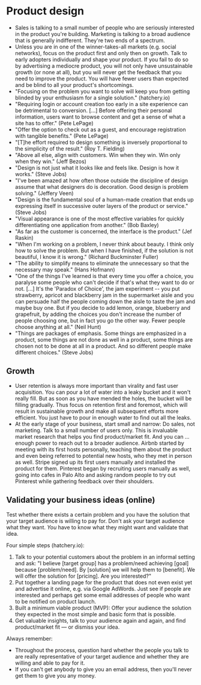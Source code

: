 # Product design

 * Sales is talking to a small number of people who are seriously interested in the product you're building. Marketing is talking to a broad audience that is generally indifferent. They're two ends of a spectrum.
 * Unless you are in one of the winner-takes-all markets (e.g. social networks), focus on the product first and only then on growth. Talk to early adopters individually and shape your product. If you fail to do so by advertising a mediocre product, you will not only have unsustainable growth (or none at all), but you will never get the feedback that you need to improve the product. You will have fewer users than expected and be blind to all your product's shortcomings.
 * "Focusing on the problem you want to solve will keep you from getting blinded by your enthusiasm for a single solution." (hatchery.io)
 * "Requiring login or account creation too early in a site experience can be detrimental to conversion. [...] Before offering their personal information, users want to browse content and get a sense of what a site has to offer." (Pete LePage)
 * "Offer the option to check out as a guest, and encourage registration with tangible benefits." (Pete LePage)
 * "[T]he effort required to design something is inversely proportional to the simplicity of the result." (Roy T. Fielding)
 * "Above all else, align with customers. Win when they win. Win only when they win." (Jeff Bezos)
 * "Design is not just what it looks like and feels like. Design is how it works." (Steve Jobs)
 * "I've been amazed at how often those outside the discipline of design assume that what designers do is decoration. Good design is problem solving." (Jeffery Veen)
 * "Design is the fundamental soul of a human-made creation that ends up expressing itself in successive outer layers of the product or service." (Steve Jobs)
 * "Visual appearance is one of the most effective variables for quickly differentiating one application from another." (Bob Baxley)
 * "As far as the customer is concerned, the interface is the product." (Jef Raskin)
 * "When I'm working on a problem, I never think about beauty. I think only how to solve the problem. But when I have finished, if the solution is not beautiful, I know it is wrong." (Richard Buckminster Fuller)
 * "The ability to simplify means to eliminate the unnecessary so that the necessary may speak." (Hans Hofmann)
 * "One of the things I've learned is that every time you offer a choice, you paralyse some people who can't decide if that's what they want to do or not. [...] It's the 'Paradox of Choice', the jam experiment -- you put strawberry, apricot and blackberry jam in the supermarket aisle and you can persuade half the people coming down the aisle to taste the jam and maybe buy one. But if you decide to add lemon, orange, blueberry and grapefruit, by adding the choices you don't increase the number of people choosing one, but in fact you go the other way. Fewer people choose anything at all." (Neil Hunt)
 * "Things are packages of emphasis. Some things are emphasized in a product, some things are not done as well in a product, some things are chosen not to be done at all in a product. And so different people make different choices." (Steve Jobs)

## Growth

 * User retention is always more important than virality and fast user acquisition. You can pour a lot of water into a leaky bucket and it won't really fill. But as soon as you have mended the holes, the bucket will be filling gradually. Thus focus on retention first and foremost, which will result in sustainable growth and make all subsequent efforts more efficient. You just have to pour in enough water to find out all the leaks.
 * At the early stage of your business, start small and narrow: Do sales, not marketing. Talk to a small number of users only. This is invaluable market research that helps you find product/market fit. And you can ... enough power to reach out to a broader audience. Airbnb started by meeting with its first hosts personally, teaching them about the product and even being referred to potential new hosts, who they met in person as well. Stripe signed up its first users manually and installed the product for them. Pinterest began by recruiting users manually as well, going into cafes in Palo Alto and asking random people to try out Pinterest while gathering feedback over their shoulders.

## Validating your business ideas (online)

Test whether there exists a certain problem and you have the solution that your target audience is willing to pay for. Don't ask your target audience what they want. *You* have to know what they might want and validate that idea.

Four simple steps (hatchery.io):

 1. Talk to your potential customers about the problem in an informal setting and ask: "I believe [target group] has a problem/need achieving [goal] because [problem/need]. By [solution] we will help them to [benefit]. We will offer the solution for [pricing]. Are you interested?"
 2. Put together a landing page for the product that does not even exist yet and advertise it online, e.g. via Google AdWords. Just see if people are interested and perhaps get some email addresses of people who want to be notified on product launch.
 3. Built a minimum viable product (MVP): Offer your audience the solution they expected in the most simple and basic form that is possible.
 4. Get valuable insights, talk to your audience again and again, and find product/market fit — or dismiss your idea.

Always remember:

 * Throughout the process, question hard whether the people you talk to are really representative of your target audience and whether they are willing and able to pay for it.
 * If you can't get anybody to give you an email address, then you'll never get them to give you any money.
